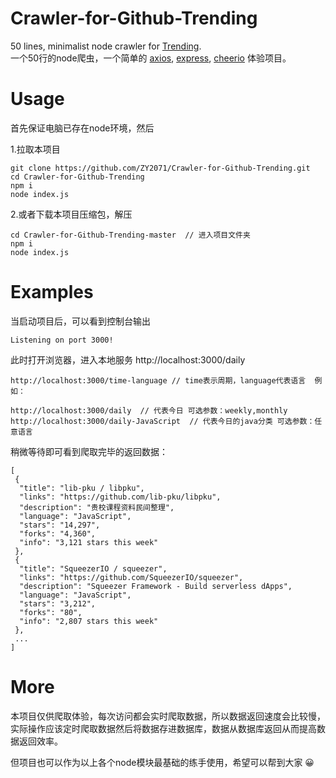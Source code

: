 # Crawler-for-Github-Trending  
50 lines, minimalist node crawler for [Trending](https://github.com/trending?since=daily).  
一个50行的node爬虫，一个简单的 [axios](https://github.com/axios/axios), [express](https://github.com/expressjs/express), [cheerio](https://github.com/cheeriojs/cheerio) 体验项目。  

# Usage  
首先保证电脑已存在node环境，然后  

1.拉取本项目  
```
git clone https://github.com/ZY2071/Crawler-for-Github-Trending.git
cd Crawler-for-Github-Trending
npm i
node index.js
```
2.或者下载本项目压缩包，解压
```
cd Crawler-for-Github-Trending-master  // 进入项目文件夹
npm i
node index.js
```

# Examples  
当启动项目后，可以看到控制台输出
```
Listening on port 3000!
```
此时打开浏览器，进入本地服务 http://localhost:3000/daily 
```
http://localhost:3000/time-language // time表示周期，language代表语言  例如：

http://localhost:3000/daily  // 代表今日 可选参数：weekly,monthly
http://localhost:3000/daily-JavaScript  // 代表今日的java分类 可选参数：任意语言
```

稍微等待即可看到爬取完毕的返回数据：
```
[
 {
  "title": "lib-pku / libpku",
  "links": "https://github.com/lib-pku/libpku",
  "description": "贵校课程资料民间整理",
  "language": "JavaScript",
  "stars": "14,297",
  "forks": "4,360",
  "info": "3,121 stars this week"
 },
 {
  "title": "SqueezerIO / squeezer",
  "links": "https://github.com/SqueezerIO/squeezer",
  "description": "Squeezer Framework - Build serverless dApps",
  "language": "JavaScript",
  "stars": "3,212",
  "forks": "80",
  "info": "2,807 stars this week"
 },
 ...
]
```

# More
本项目仅供爬取体验，每次访问都会实时爬取数据，所以数据返回速度会比较慢，实际操作应该定时爬取数据然后将数据存进数据库，数据从数据库返回从而提高数据返回效率。

但项目也可以作为以上各个node模块最基础的练手使用，希望可以帮到大家 😀
